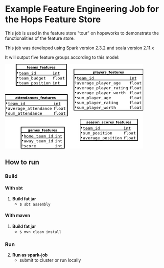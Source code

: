 # Example Feature Engineering Job for the Hops Feature Store

This job is used in the feature store "tour" on hopsworks to demonstrate the functionalities of the feature store.

This job was developed using Spark version 2.3.2 and scala version 2.11.x

It will output five feature groups according to this model:

![model](./model.png "Model")

## How to run

### Build

#### With sbt

1. **Build fat jar**
   - `$ sbt assembly`

#### With maven

1. **Build fat jar**
   - `$ mvn clean install`

### Run

2. **Run as spark-job**
   - submit to cluster or run locally

